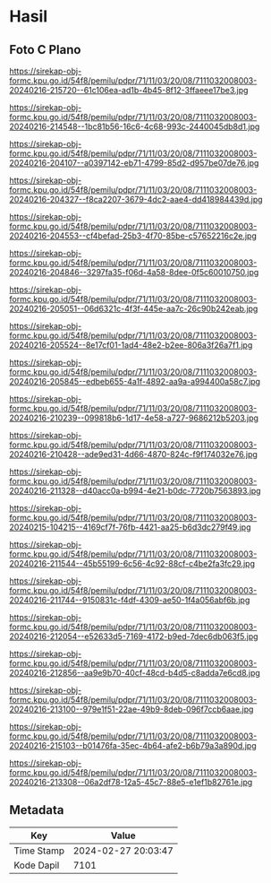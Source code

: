 # Hasil

## Foto C Plano

https://sirekap-obj-formc.kpu.go.id/54f8/pemilu/pdpr/71/11/03/20/08/7111032008003-20240216-215720--61c106ea-ad1b-4b45-8f12-3ffaeee17be3.jpg

https://sirekap-obj-formc.kpu.go.id/54f8/pemilu/pdpr/71/11/03/20/08/7111032008003-20240216-214548--1bc81b56-16c6-4c68-993c-2440045db8d1.jpg

https://sirekap-obj-formc.kpu.go.id/54f8/pemilu/pdpr/71/11/03/20/08/7111032008003-20240216-204107--a0397142-eb71-4799-85d2-d957be07de76.jpg

https://sirekap-obj-formc.kpu.go.id/54f8/pemilu/pdpr/71/11/03/20/08/7111032008003-20240216-204327--f8ca2207-3679-4dc2-aae4-dd418984439d.jpg

https://sirekap-obj-formc.kpu.go.id/54f8/pemilu/pdpr/71/11/03/20/08/7111032008003-20240216-204553--cf4befad-25b3-4f70-85be-c57652216c2e.jpg

https://sirekap-obj-formc.kpu.go.id/54f8/pemilu/pdpr/71/11/03/20/08/7111032008003-20240216-204846--3297fa35-f06d-4a58-8dee-0f5c60010750.jpg

https://sirekap-obj-formc.kpu.go.id/54f8/pemilu/pdpr/71/11/03/20/08/7111032008003-20240216-205051--06d6321c-4f3f-445e-aa7c-26c90b242eab.jpg

https://sirekap-obj-formc.kpu.go.id/54f8/pemilu/pdpr/71/11/03/20/08/7111032008003-20240216-205524--8e17cf01-1ad4-48e2-b2ee-806a3f26a7f1.jpg

https://sirekap-obj-formc.kpu.go.id/54f8/pemilu/pdpr/71/11/03/20/08/7111032008003-20240216-205845--edbeb655-4a1f-4892-aa9a-a994400a58c7.jpg

https://sirekap-obj-formc.kpu.go.id/54f8/pemilu/pdpr/71/11/03/20/08/7111032008003-20240216-210239--099818b6-1d17-4e58-a727-9686212b5203.jpg

https://sirekap-obj-formc.kpu.go.id/54f8/pemilu/pdpr/71/11/03/20/08/7111032008003-20240216-210428--ade9ed31-4d66-4870-824c-f9f174032e76.jpg

https://sirekap-obj-formc.kpu.go.id/54f8/pemilu/pdpr/71/11/03/20/08/7111032008003-20240216-211328--d40acc0a-b994-4e21-b0dc-7720b7563893.jpg

https://sirekap-obj-formc.kpu.go.id/54f8/pemilu/pdpr/71/11/03/20/08/7111032008003-20240215-104215--4169cf7f-76fb-4421-aa25-b6d3dc279f49.jpg

https://sirekap-obj-formc.kpu.go.id/54f8/pemilu/pdpr/71/11/03/20/08/7111032008003-20240216-211544--45b55199-6c56-4c92-88cf-c4be2fa3fc29.jpg

https://sirekap-obj-formc.kpu.go.id/54f8/pemilu/pdpr/71/11/03/20/08/7111032008003-20240216-211744--9150831c-f4df-4309-ae50-1f4a056abf6b.jpg

https://sirekap-obj-formc.kpu.go.id/54f8/pemilu/pdpr/71/11/03/20/08/7111032008003-20240216-212054--e52633d5-7169-4172-b9ed-7dec6db063f5.jpg

https://sirekap-obj-formc.kpu.go.id/54f8/pemilu/pdpr/71/11/03/20/08/7111032008003-20240216-212856--aa9e9b70-40cf-48cd-b4d5-c8adda7e6cd8.jpg

https://sirekap-obj-formc.kpu.go.id/54f8/pemilu/pdpr/71/11/03/20/08/7111032008003-20240216-213100--979e1f51-22ae-49b9-8deb-096f7ccb6aae.jpg

https://sirekap-obj-formc.kpu.go.id/54f8/pemilu/pdpr/71/11/03/20/08/7111032008003-20240216-215103--b01476fa-35ec-4b64-afe2-b6b79a3a890d.jpg

https://sirekap-obj-formc.kpu.go.id/54f8/pemilu/pdpr/71/11/03/20/08/7111032008003-20240216-213308--06a2df78-12a5-45c7-88e5-e1ef1b82761e.jpg


## Metadata

| Key        | Value               |
| ---------- | ------------------- |
| Time Stamp | 2024-02-27 20:03:47 |
| Kode Dapil | 7101                |



